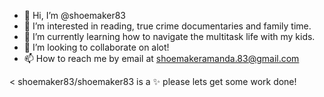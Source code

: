 - 👋 Hi, I’m @shoemaker83
- 👀 I’m interested in reading, true crime documentaries and family time.
- 🌱 I’m currently learning how to navigate the multitask life with my kids.
- 💞️ I’m looking to collaborate on alot!
- 📫 How to reach me by email at shoemakeramanda.83@gmail.com

<
shoemaker83/shoemaker83 is a ✨
please lets get some work done!
